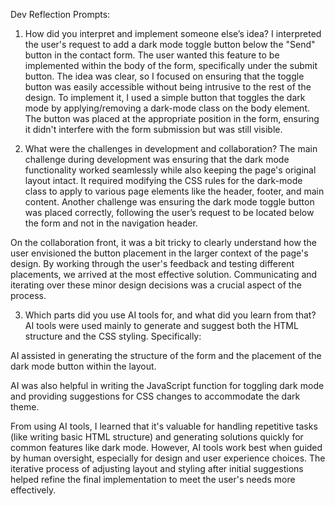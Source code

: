 Dev Reflection Prompts:
1. How did you interpret and implement someone else’s idea?
I interpreted the user's request to add a dark mode toggle button below the "Send" button in the contact form. The user wanted this feature to be implemented within the body of the form, specifically under the submit button. The idea was clear, so I focused on ensuring that the toggle button was easily accessible without being intrusive to the rest of the design. To implement it, I used a simple button that toggles the dark mode by applying/removing a dark-mode class on the body element. The button was placed at the appropriate position in the form, ensuring it didn't interfere with the form submission but was still visible.

2. What were the challenges in development and collaboration?
The main challenge during development was ensuring that the dark mode functionality worked seamlessly while also keeping the page's original layout intact. It required modifying the CSS rules for the dark-mode class to apply to various page elements like the header, footer, and main content. Another challenge was ensuring the dark mode toggle button was placed correctly, following the user’s request to be located below the form and not in the navigation header.

On the collaboration front, it was a bit tricky to clearly understand how the user envisioned the button placement in the larger context of the page's design. By working through the user's feedback and testing different placements, we arrived at the most effective solution. Communicating and iterating over these minor design decisions was a crucial aspect of the process.

3. Which parts did you use AI tools for, and what did you learn from that?
AI tools were used mainly to generate and suggest both the HTML structure and the CSS styling. Specifically:

AI assisted in generating the structure of the form and the placement of the dark mode button within the layout.

AI was also helpful in writing the JavaScript function for toggling dark mode and providing suggestions for CSS changes to accommodate the dark theme.

From using AI tools, I learned that it's valuable for handling repetitive tasks (like writing basic HTML structure) and generating solutions quickly for common features like dark mode. However, AI tools work best when guided by human oversight, especially for design and user experience choices. The iterative process of adjusting layout and styling after initial suggestions helped refine the final implementation to meet the user's needs more effectively.